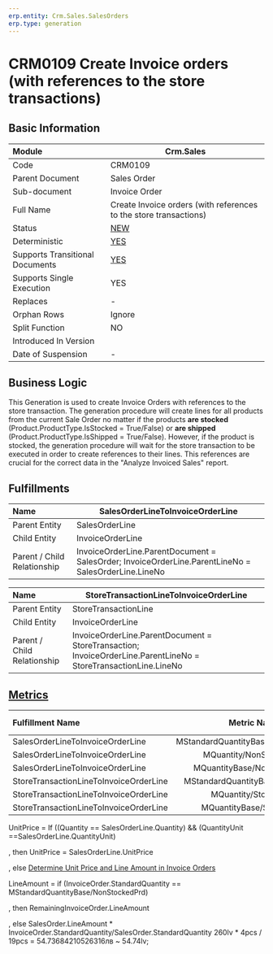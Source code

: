 ```yaml
---
erp.entity: Crm.Sales.SalesOrders
erp.type: generation
---
```


# CRM0109 Create Invoice orders (with references to the store transactions)

## Basic Information

| Module                          | Crm.Sales                                                    |
| :------------------------------ | ------------------------------------------------------------ |
| Code                            | CRM0109                                                      |
| Parent Document                 | Sales Order                                                  |
| Sub-document                    | Invoice Order                                                |
| Full Name                       | Create Invoice orders (with references to the store transactions) |
| Status                          | [NEW](xref:generation-procedures) |
| Deterministic                   | [YES](xref:document-generation-and-transitional-documents) |
| Supports Transitional Documents | [YES](xref:document-generation-and-transitional-documents) |
| Supports Single Execution       | YES                                                          |
| Replaces                        | -                                                            |
| Orphan Rows                     | Ignore                                                       |
| Split Function                  | NO                                                           |
| Introduced In Version           |                                                              |
| Date of Suspension              | -                                                            |

##  Business Logic

This Generation is used to create Invoice Orders with references to the store transaction. 
The generation procedure will create lines for all products from the current Sale Order no matter if the products **are stocked** (Product.ProductType.IsStocked = True/False) or **are shipped** (Product.ProductType.IsShipped = True/False). 
However, if the product is stocked, the generation procedure will wait for the store transaction to be executed in order to create references to their lines.
This references are crucial for the correct data in the "Analyze Invoiced Sales" report.

## Fulfillments

| Name                        | SalesOrderLineToInvoiceOrderLine                             |
| :-------------------------- | ------------------------------------------------------------ |
| Parent Entity               | SalesOrderLine                                               |
| Child Entity                | InvoiceOrderLine                                             |
| Parent / Child Relationship | InvoiceOrderLine.ParentDocument = SalesOrder; InvoiceOrderLine.ParentLineNo = SalesOrderLine.LineNo |


| Name                        | StoreTransactionLineToInvoiceOrderLine                       |
| :-------------------------- | ------------------------------------------------------------ |
| Parent Entity               | StoreTransactionLine                                         |
| Child Entity                | InvoiceOrderLine                                             |
| Parent / Child Relationship | InvoiceOrderLine.ParentDocument = StoreTransaction; InvoiceOrderLine.ParentLineNo = StoreTransactionLine.LineNo |

## [Metrics](../reference/metrics.md)

| Fulfillment Name                       |             Metric Name             |                 Measurement Unit                 | Parent Value                              | Child Value                           | New Record |
| :------------------------------------- | :---------------------------------: | :----------------------------------------------: | :---------------------------------------- | :------------------------------------ | :--------- |
| SalesOrderLineToInvoiceOrderLine       | MStandardQuantityBase/NonStockedPrd |    SalesOrderLine.Product.BaseMeasurementUnit    | SalesOrderLine.StandardQuantityBase       | InvoiceOrderLine.StandardQuantityBase | YES        |
| SalesOrderLineToInvoiceOrderLine       |       MQuantity/NonStockedPrd       |           SalesOrderLine.QuantityUnit            | SalesOrderLine.Quantity                   | InvoiceOrderLine.Quantity             | NO         |
| SalesOrderLineToInvoiceOrderLine       |     MQuantityBase/NonStockedPrd     |    SalesOrderLine.Product.BaseMeasurementUnit    | SalesOrderLine.QuantityBase               | InvoiceOrderLine.QuantityBase         | NO         |
| StoreTransactionLineToInvoiceOrderLine |  MStandardQuantityBase/StockedPrd   | StoreTransactionLine.Product.BaseMeasurementUnit | StoreTransactionLine.StandardQuantityBase | InvoiceOrderLine.StandardQuantityBase | YES        |
| StoreTransactionLineToInvoiceOrderLine |        MQuantity/StockedPrd         |        StoreTransactionLine.QuantityUnit         | StoreTransactionLine.Quantity             | InvoiceOrderLine.Quantity             | NO         |
| StoreTransactionLineToInvoiceOrderLine |      MQuantityBase/StockedPrd       | StoreTransactionLine.Product.BaseMeasurementUnit | StoreTransactionLine.QuantityBase         | InvoiceOrderLine.QuantityBase         | NO         |

UnitPrice = If ((Quantity == SalesOrderLine.Quantity) && (QuantityUnit ==SalesOrderLine.QuantityUnit)

, then UnitPrice = SalesOrderLine.UnitPrice 

, else [Determine Unit Price and Line Amount in Invoice Orders](xref:determine-unit-price-and-line-amount-in-invoice-orders)


LineAmount = if (InvoiceOrder.StandardQuantity == MStandardQuantityBase/NonStockedPrd)

, then RemainingInvoiceOrder.LineAmount

, else SalesOrder.LineAmount * InvoiceOrder.StandardQuantity/SalesOrder.StandardQuantity  260lv * 4pcs / 19pcs = 54.73684210526316лв ~ 54.74lv;
